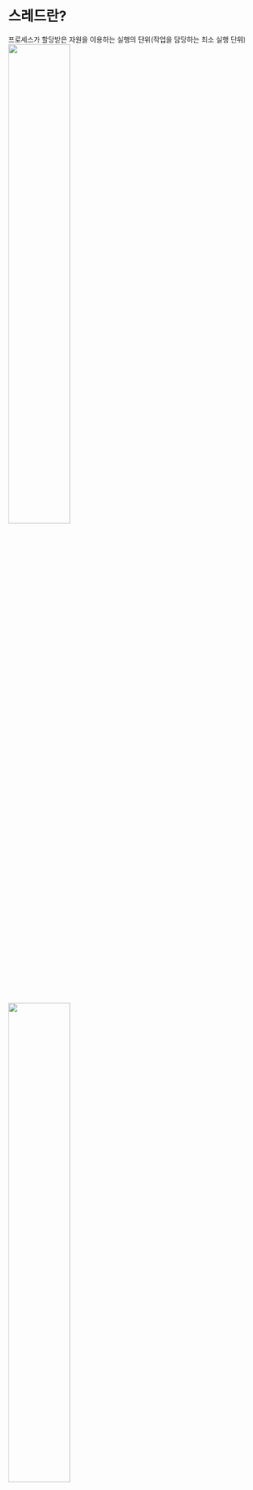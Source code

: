 # 스레드란?
프로세스가 할당받은 자원을 이용하는 실행의 단위(작업을 담당하는 최소 실행 단위)
<img src='https://velog.velcdn.com/images%2Fgil0127%2Fpost%2F90c4513d-14c6-476b-8eb6-452f7f0fb107%2F7.PNG' width='50%' />
<img src='https://images.velog.io/images/gil0127/post/540376e9-9eb4-46d8-9cff-816a1d9cce1f/싱글%20vs%20멀티.png' width='50%' />

## 싱글스레드
- 하나의 프로세스에서 하나의 스레드로만 실행된다
- 여러 개의 CPU르 사용하지 못 하고, 하나의 작업이 완료되어야 다음 작업이 이루어진다
- heap, code, data와 같은 자원들의 동기화의 영향이 적다
- CPU만 사용하는 간단한 작업의 경우 개발이 더 쉽고 멀티스레드보다 실행이 빠르다

## 멀티스레드
- 하나의 프로세스에서 2개 이상의 스레드가 병행적으로 실행된다
- context switching이 이루어져 각각의 스레드가 부분적으로 이루어진다(스위칭이 매우 빨라서 동시에 진행하듯이 느껴질뿐 동시 작업으 아니다)
- heap, code, data의 공유가 이루어지기에 동기화가 중요하며, 안그럴 경우 다르 결과값이 나온다
- 개발 난이도가 높으며 스레드 수만큼 자원 이용이 많다
- 프로세스의 context switching과 달리 스레드 간의 context switching은 캐시 메모리를 비울 필요가 없기 때문에 더 빠르고 경제적이다
- context switching, 자원의 동기화 작업으로 인하여 싱글스레드에 비해서 느리다

C++는 멀티스레드 / JS는 싱글스레드 언어라고 알려져있다
